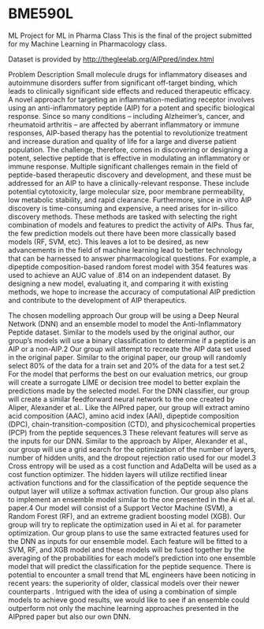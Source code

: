# BME590L
ML Project for ML in Pharma Class
This is the final of the project submitted for my Machine Learning in Pharmacology class. 

Dataset is provided by http://thegleelab.org/AIPpred/index.html

Problem Description
Small molecule drugs for inflammatory diseases and autoimmune disorders suffer from significant off-target binding, which leads to clinically significant side effects and reduced therapeutic efficacy. A novel approach for targeting an inflammation-mediating receptor involves using an anti-inflammatory peptide (AIP) for a potent and specific biological response. Since so many conditions – including Alzheimer’s, cancer, and rheumatoid arthritis – are affected by aberrant inflammatory or immune responses, AIP-based therapy has the potential to revolutionize treatment and increase duration and quality of life for a large and diverse patient population.
The challenge, therefore, comes in discovering or designing a potent, selective peptide that is effective in modulating an inflammatory or immune response. Multiple significant challenges remain in the field of peptide-based therapeutic discovery and development, and these must be addressed for an AIP to have a clinically-relevant response. These include potential cytotoxicity, large molecular size, poor membrane permeability, low metabolic stability, and rapid clearance.  Furthermore, since in vitro AIP discovery is time-consuming and expensive, a need arises for in-silico discovery methods. These methods are tasked with selecting the right combination of models and features to predict the activity of AIPs. Thus far, the few prediction models out there have been more classically based models (RF, SVM, etc). This leaves a lot to be desired, as new advancements in the field of machine learning lead to better technology that can be harnessed to answer pharmacological questions. For example, a dipeptide composition-based random forest model with 354 features was used to achieve an AUC value of .814 on an independent dataset.  By designing a new model, evaluating it, and comparing it with existing methods, we hope to increase the accuracy of computational AIP prediction and contribute to the development of AIP therapeutics.

The chosen modelling approach
Our group will be using a Deep Neural Network (DNN) and an ensemble model to model the Anti-Inflammatory Peptide dataset. Similar to the models used by the original author, our group’s models will use a binary classification to determine if a peptide is an AIP or a non-AIP.2 Our group will attempt to recreate the AIP data set used in the original paper. Similar to the original paper, our group will randomly select 80% of the data for a train set and 20% of the data for a test set.2 For the model that performs the best on our evaluation metrics, our group will create a surrogate LIME or decision tree model to better explain the predictions made by the selected model. 
For the DNN classifier, our group will create a similar feedforward neural network to the one created by Aliper, Alexander et al..  Like the AIPred paper, our group will extract amino acid composition (AAC), amino acid index (AAI), dipeptide composition (DPC), chain-transition-composition (CTD), and physicochemical properties (PCP) from the peptide sequences.3 These relevant features will serve as the inputs for our DNN. Similar to the approach by Aliper, Alexander et al., our group will use a grid search for the optimization of the number of layers, number of hidden units, and the dropout rejection ratio used for our model.3 Cross entropy will be used as a cost function and AdaDelta will be used as a cost function optimizer. The hidden layers will utilize rectified linear activation functions and for the classification of the peptide sequence the output layer will utilize a softmax activation function.
	Our group also plans to implement an ensemble model similar to the one presented in the Ai et al. paper.4 Our model will consist of a Support Vector Machine (SVM), a Random Forest (RF), and an extreme gradient boosting model (XGB). Our group will try to replicate the optimization used in Ai et al. for parameter optimization.  Our group plans to use the same extracted features used for the DNN as inputs for our ensemble model. Each feature will be fitted to a SVM, RF, and XGB model and these models will be fused together by the averaging of the probabilities for each model’s prediction into one ensemble model that will predict the classification for the peptide sequence. There is potential to encounter a small trend that ML engineers have been noticing in recent years: the superiority of older, classical models over their newer counterparts . Intrigued with the idea of using a combination of simple models to achieve good results, we would like to see if an ensemble could outperform not only the machine learning approaches presented in the AIPpred paper but also our own DNN.

